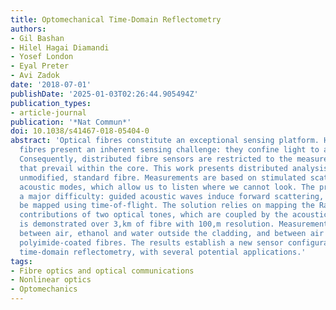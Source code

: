 ```yaml
---
title: Optomechanical Time-Domain Reflectometry
authors:
- Gil Bashan
- Hilel Hagai Diamandi
- Yosef London
- Eyal Preter
- Avi Zadok
date: '2018-07-01'
publishDate: '2025-01-03T02:26:44.905494Z'
publication_types:
- article-journal
publication: '*Nat Commun*'
doi: 10.1038/s41467-018-05404-0
abstract: 'Optical fibres constitute an exceptional sensing platform. However, standard
  fibres present an inherent sensing challenge: they confine light to an inner core.
  Consequently, distributed fibre sensors are restricted to the measurement of conditions
  that prevail within the core. This work presents distributed analysis of media outside
  unmodified, standard fibre. Measurements are based on stimulated scattering by guided
  acoustic modes, which allow us to listen where we cannot look. The protocol overcomes
  a major difficulty: guided acoustic waves induce forward scattering, which cannot
  be mapped using time-of-flight. The solution relies on mapping the Rayleigh backscatter
  contributions of two optical tones, which are coupled by the acoustic wave. Analysis
  is demonstrated over 3,km of fibre with 100,m resolution. Measurements distinguish
  between air, ethanol and water outside the cladding, and between air and water outside
  polyimide-coated fibres. The results establish a new sensor configuration: optomechanical
  time-domain reflectometry, with several potential applications.'
tags:
- Fibre optics and optical communications
- Nonlinear optics
- Optomechanics
---
```

